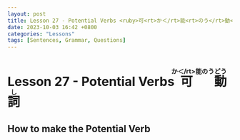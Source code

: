 ```yaml
--- 
layout: post 
title: Lesson 27 - Potential Verbs <ruby>可<rt>か＜/rt>能<rt>のう</rt>動<rt>どう</rt>詞<rt>し</rt></ruby>
date: 2023-10-03 16:42 +0800 
categories: "Lessons"
tags: [Sentences, Grammar, Questions]
---
```

  
# Lesson 27 - Potential Verbs <ruby>可<rt>か＜/rt>能<rt>のう</rt>動<rt>どう</rt>詞<rt>し</rt></ruby>

## How to make the Potential Verb
